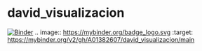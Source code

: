 # david_visualizacion
[![Binder](https://mybinder.org/badge_logo.svg)](https://mybinder.org/v2/gh/A01382607/david_visualizacion/main)
.. image:: https://mybinder.org/badge_logo.svg
 :target: https://mybinder.org/v2/gh/A01382607/david_visualizacion/main
